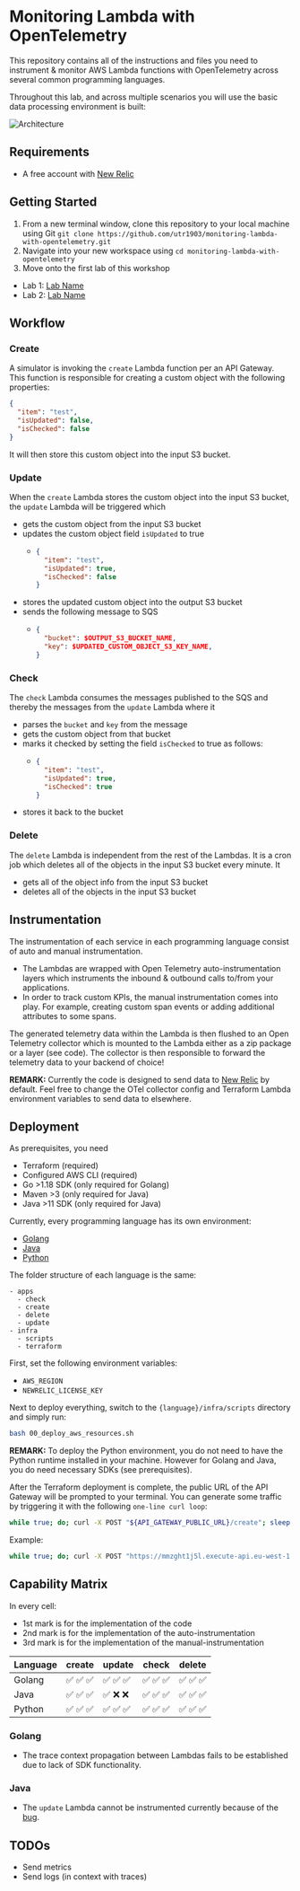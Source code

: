 # Monitoring Lambda with OpenTelemetry

This repository contains all of the instructions and files you need to instrument & monitor AWS Lambda functions with OpenTelemetry across several common programming languages. 

Throughout this lab, and across multiple scenarios you will use the basic data processing environment is built:

![Architecture](/docs/architecture.png)

## Requirements

- A free account with [New Relic](https://newrelic.com)


## Getting Started

1. From a new terminal window, clone this repository to your local machine using Git `git clone https://github.com/utr1903/monitoring-lambda-with-opentelemetry.git`
2. Navigate into your new workspace using `cd monitoring-lambda-with-opentelemetry`
3. Move onto the first lab of this workshop

- Lab 1: [Lab Name]()
- Lab 2: [Lab Name]()

## Workflow

### Create

A simulator is invoking the `create` Lambda function per an API Gateway. This function is responsible for creating a custom object with the following properties:

```json
{
  "item": "test",
  "isUpdated": false,
  "isChecked": false
}
```

It will then store this custom object into the input S3 bucket.

### Update

When the `create` Lambda stores the custom object into the input S3 bucket, the `update` Lambda will be triggered which

- gets the custom object from the input S3 bucket
- updates the custom object field `isUpdated` to true
  - ```json
    {
      "item": "test",
      "isUpdated": true,
      "isChecked": false
    }
    ```
- stores the updated custom object into the output S3 bucket
- sends the following message to SQS
  - ```json
    {
      "bucket": $OUTPUT_S3_BUCKET_NAME,
      "key": $UPDATED_CUSTOM_OBJECT_S3_KEY_NAME,
    }
    ```

### Check

The `check` Lambda consumes the messages published to the SQS and thereby the messages from the `update` Lambda where it

- parses the `bucket` and `key` from the message
- gets the custom object from that bucket
- marks it checked by setting the field `isChecked` to true as follows:
  - ```json
    {
      "item": "test",
      "isUpdated": true,
      "isChecked": true
    }
    ```
- stores it back to the bucket

### Delete

The `delete` Lambda is independent from the rest of the Lambdas. It is a cron job which deletes all of the objects in the input S3 bucket every minute. It

- gets all of the object info from the input S3 bucket
- deletes all of the objects in the input S3 bucket

## Instrumentation

The instrumentation of each service in each programming language consist of auto and manual instrumentation.

- The Lambdas are wrapped with Open Telemetry auto-instrumentation layers which instruments the inbound & outbound calls to/from your applications.
- In order to track custom KPIs, the manual instrumentation comes into play. For example, creating custom span events or adding additional attributes to some spans.

The generated telemetry data within the Lambda is then flushed to an Open Telemetry collector which is mounted to the Lambda either as a zip package or a layer (see code). The collector is then responsible to forward the telemetry data to your backend of choice!

**REMARK:** Currently the code is designed to send data to [New Relic](https://newrelic.com/) by default. Feel free to change the OTel collector config and Terraform Lambda environment variables to send data to elsewhere.

## Deployment

As prerequisites, you need

- Terraform (required)
- Configured AWS CLI (required)
- Go >1.18 SDK (only required for Golang)
- Maven >3 (only required for Java)
- Java >11 SDK (only required for Java)

Currently, every programming language has its own environment:

- [Golang](/golang/)
- [Java](/java/)
- [Python](/python/)

The folder structure of each language is the same:

```
- apps
  - check
  - create
  - delete
  - update
- infra
  - scripts
  - terraform
```

First, set the following environment variables:

- `AWS_REGION`
- `NEWRELIC_LICENSE_KEY`

Next to deploy everything, switch to the `{language}/infra/scripts` directory and simply run:

```bash
bash 00_deploy_aws_resources.sh
```

**REMARK:** To deploy the Python environment, you do not need to have the Python runtime installed in your machine. However for Golang and Java, you do need necessary SDKs (see prerequisites).

After the Terraform deployment is complete, the public URL of the API Gateway will be prompted to your terminal. You can generate some traffic by triggering it with the following `one-line curl loop`:

```bash
while true; do; curl -X POST "${API_GATEWAY_PUBLIC_URL}/create"; sleep 1; done
```

Example:

```bash
while true; do; curl -X POST "https://mmzght1j5l.execute-api.eu-west-1.amazonaws.com/prod/create"; sleep 1; done
```

## Capability Matrix

In every cell:

- 1st mark is for the implementation of the code
- 2nd mark is for the implementation of the auto-instrumentation
- 3rd mark is for the implementation of the manual-instrumentation

| Language | create   | update   | check    | delete   |
| -------- | -------- | -------- | -------- | -------- |
| Golang   | ✅ ✅ ✅ | ✅ ✅ ✅ | ✅ ✅ ✅ | ✅ ✅ ✅ |
| Java     | ✅ ✅ ✅ | ✅ ❌ ❌ | ✅ ✅ ✅ | ✅ ✅ ✅ |
| Python   | ✅ ✅ ✅ | ✅ ✅ ✅ | ✅ ✅ ✅ | ✅ ✅ ✅ |

### Golang

- The trace context propagation between Lambdas fails to be established due to lack of SDK functionality.

### Java

- The `update` Lambda cannot be instrumented currently because of the [bug](https://github.com/open-telemetry/opentelemetry-lambda/issues/640).

## TODOs

- Send metrics
- Send logs (in context with traces)
